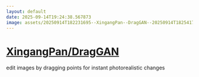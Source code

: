 ```yaml
---
layout: default
date: 2025-09-14T19:24:38.567873
image: assets/20250914T182231695--XingangPan--DragGAN--20250914T182541790--cropped.png
---
```


# [XingangPan/DragGAN](https://github.com/XingangPan/DragGAN)

edit images by dragging points for instant photorealistic changes
